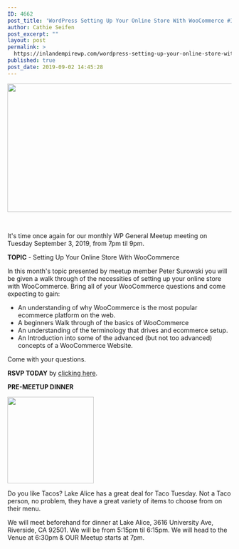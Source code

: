 ```yaml
---
ID: 4662
post_title: 'WordPress Setting Up Your Online Store With WooCommerce #IEWP Sept MeetUp'
author: Cathie Seifen
post_excerpt: ""
layout: post
permalink: >
  https://inlandempirewp.com/wordpress-setting-up-your-online-store-with-woocommerce-iewp-sept-meetup/
published: true
post_date: 2019-09-02 14:45:28
---
```

<img class="alignnone wp-image-4661" src="https://inlandempirewp.com/wp-content/uploads/2019/08/WooCommerce-Peter-IEWP-General-Meetup-300x169.png" alt="" width="511" height="288" />

&nbsp;

It's time once again for our monthly WP General Meetup meeting on Tuesday September 3, 2019, from 7pm til 9pm.

<strong>TOPIC</strong> - Setting Up Your Online Store With WooCommerce

In this month's topic presented by meetup member Peter Surowski you will be given a walk through of the necessities of setting up your online store with WooCommerce. Bring all of your WooCommerce questions and come expecting to gain:
- An understanding of why WooCommerce is the most popular ecommerce platform on the web.
- A beginners Walk through of the basics of WooCommerce
- An understanding of the terminology that drives and ecommerce setup.
- An Introduction into some of the advanced (but not too advanced) concepts of a WooCommerce Website.

Come with your questions.

<strong>RSVP TODAY</strong> by <a href="https://www.meetup.com/inlandempirewp/events/jpmnspyzmbfb/">clicking here</a>.

<strong>PRE-MEETUP DINNER</strong>

<img class="alignnone wp-image-4615" src="https://inlandempirewp.com/wp-content/uploads/2019/06/61838838_422562781809244_8885041176432869376_n-1.png" alt="" width="194" height="194" />

Do you like Tacos? Lake Alice has a great deal for Taco Tuesday. Not a Taco person, no problem, they have a great variety of items to choose from on their menu.

We will meet beforehand for dinner at Lake Alice, 3616 University Ave, Riverside, CA 92501. We will be from 5:15pm til 6:15pm. We will head to the Venue at 6:30pm &amp; OUR Meetup starts at 7pm.